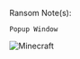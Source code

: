 Ransom Note(s): 
```
Popup Window
```
![Minecraft](https://github.com/user-attachments/assets/23f8c633-7868-4f29-8a3b-9290465ba1e8)
